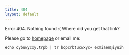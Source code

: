```yaml
---
title: 404
layout: default
---
```


Error 404. Nothing found :( Where did you get that link?

Please go to [homepage](/) or email me:

    echo oybuwycxy.trpb | tr bopcrbtucwxyc+ exmiaen@iyuih

